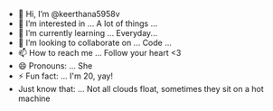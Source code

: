 - 👋 Hi, I’m @keerthana5958v      
- 👀 I’m interested in ... A lot of things ...       
- 🌱 I’m currently learning ... Everyday...        
- 💞️ I’m looking to collaborate on ... Code ...           
- 📫 How to reach me ... Follow your heart <3              
- 😄 Pronouns: ... She    
- ⚡ Fun fact: ... I'm 20, yay!           
- Just know that: ... Not all clouds float, sometimes they sit on a hot machine    
  
<!--- 
keerthana5958v/keerthana5958v is a ✨ special ✨ repository because its `README.md` (this file) appears on your GitHub profile.
You can click the Preview link to take a look at your changes.
--->
